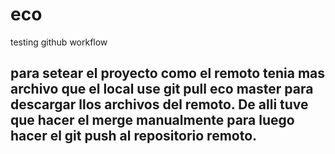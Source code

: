 # eco
testing github workflow

## para setear el proyecto como el remoto tenia mas archivo que el local use git pull eco master para descargar llos archivos del remoto. De alli tuve que hacer el merge manualmente  para luego hacer el git push al repositorio remoto. 
